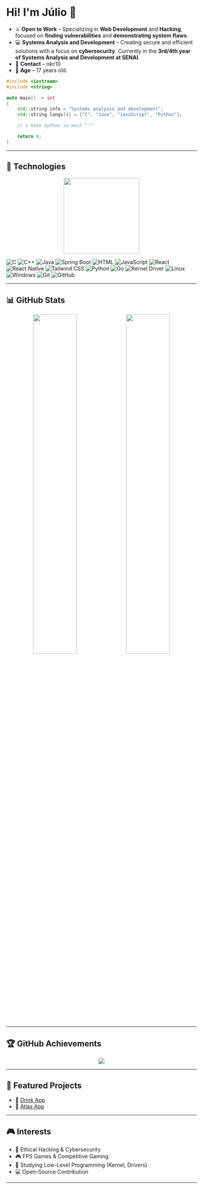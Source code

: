# Hi! I'm Júlio 👋

- ⚔️ **Open to Work** – Specializing in **Web Development** and **Hacking**, focused on **finding vulnerabilities** and **demonstrating system flaws**.
- 💻 **Systems Analysis and Development** – Creating secure and efficient solutions with a focus on **cybersecurity**. Currently in the **3rd/4th year of Systems Analysis and Development at SENAI**.
- 📩 **Contact** – nkc10
- 🎂 **Age** – 17 years old.

```C++
#include <iostream>
#include <string>

auto main() -> int
{
    std::string info = "Systems analysis and development";
    std::string langs[4] = {"C", "Java", "JavaScript", "Python"};

    // i hate python so much ^-^

    return 0;
}
```

---

## 🚀 Technologies
<p align="center">
    <img src="https://media4.giphy.com/media/vfTnz2QVJ1ip2/giphy.gif" width="200">
</p>

<div align="left">
    <img alt="C" src="https://img.shields.io/badge/C-000000?style=for-the-badge&logo=c">
    <img alt="C++" src="https://img.shields.io/badge/C++-000000?style=for-the-badge&logo=c%2B%2B&logoColor=blue">
    <img alt="Java" src="https://img.shields.io/badge/Java-000000?style=for-the-badge&logo=openjdk&logoColor=orange">
    <img alt="Spring Boot" src="https://img.shields.io/badge/Spring%20Boot-000000?style=for-the-badge&logo=springboot&logoColor=green">
    <img alt="HTML" src="https://img.shields.io/badge/HTML-000000?style=for-the-badge&logo=html5&logoColor=orange">
    <img alt="JavaScript" src="https://img.shields.io/badge/JavaScript-000000?style=for-the-badge&logo=JavaScript&logoColor=yellow">
    <img alt="React" src="https://img.shields.io/badge/React-000000?style=for-the-badge&logo=react&logoColor=61DAFB">
    <img alt="React Native" src="https://img.shields.io/badge/React%20Native-000000?style=for-the-badge&logo=react&logoColor=61DAFB">
    <img alt="Tailwind CSS" src="https://img.shields.io/badge/Tailwind%20CSS-000000?style=for-the-badge&logo=tailwindcss&logoColor=38B2AC">
    <img alt="Python" src="https://img.shields.io/badge/Python-000000?style=for-the-badge&logo=python&logoColor=blue">
    <img alt="Go" src="https://img.shields.io/badge/Go-000000?style=for-the-badge&logo=go&logoColor=00ADD8">
    <img alt="Kernel Driver" src="https://img.shields.io/badge/Kernel%20Driver-000000?style=for-the-badge&logo=linux&logoColor=white">
    <img alt="Linux" src="https://img.shields.io/badge/Linux-000000?style=for-the-badge&logo=linux">
    <img alt="Windows" src="https://img.shields.io/badge/Windows-000000?style=for-the-badge&logo=windows">
    <img alt="Git" src="https://img.shields.io/badge/Git-000000?style=for-the-badge&logo=git">
    <img alt="GitHub" src="https://img.shields.io/badge/GitHub-000000?style=for-the-badge&logo=github">
</div>

---

## 📊 GitHub Stats
<p align="center">
  <img width="48%" src="https://github-readme-stats.vercel.app/api?username=nyxpdb&show_icons=true&theme=radical" />
  <img width="48%" src="https://github-readme-streak-stats.herokuapp.com/?user=nyxpdb&theme=radical" />
</p>

---

## 🏆 GitHub Achievements
<p align="center">
  <img src="https://github-profile-trophy.vercel.app/?username=nyxpdb&theme=radical&no-bg=true&no-frame=true" />
</p>

---

## 🚀 Featured Projects
- 🔗 [Drink App](https://github.com/nyxpdb/drink-app)
- 🔗 [Atlas App](https://github.com/nyxpdb/atlas-app) 

---

## 🎮 Interests
- 🎯 Ethical Hacking & Cybersecurity
- 🎮 FPS Games & Competitive Gaming
- 📖 Studying Low-Level Programming (Kernel, Drivers)
- 💻 Open-Source Contribution

---
